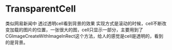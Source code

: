 # TransparentCell
类似网易新闻中 透过透明cell看到背景的效果
实现方式是滚动的时候，cell不断改变加载的图片的位置，一张很大的图，cell只显示一部分，主要用到了CGImageCreateWithImageInRect这个方法，给人的感觉是cell是透明的，看到的是背景。
